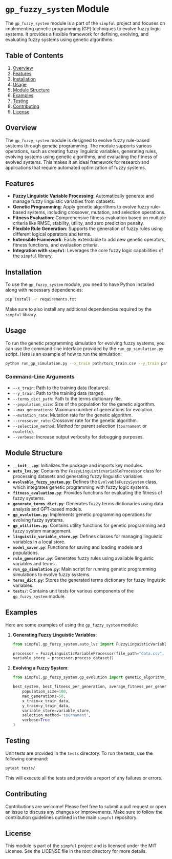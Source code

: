 # `gp_fuzzy_system` Module

The `gp_fuzzy_system` module is a part of the `simpful` project and focuses on implementing genetic programming (GP) techniques to evolve fuzzy logic systems. It provides a flexible framework for defining, evolving, and evaluating fuzzy systems using genetic algorithms.

## Table of Contents

1. [Overview](#overview)
2. [Features](#features)
3. [Installation](#installation)
4. [Usage](#usage)
5. [Module Structure](#module-structure)
6. [Examples](#examples)
7. [Testing](#testing)
8. [Contributing](#contributing)
9. [License](#license)

## Overview

The `gp_fuzzy_system` module is designed to evolve fuzzy rule-based systems through genetic programming. The module supports various operations, such as creating fuzzy linguistic variables, generating rules, evolving systems using genetic algorithms, and evaluating the fitness of evolved systems. This makes it an ideal framework for research and applications that require automated optimization of fuzzy systems.

## Features

- **Fuzzy Linguistic Variable Processing**: Automatically generate and manage fuzzy linguistic variables from datasets.
- **Genetic Programming**: Apply genetic algorithms to evolve fuzzy rule-based systems, including crossover, mutation, and selection operations.
- **Fitness Evaluation**: Comprehensive fitness evaluation based on multiple criteria like RMSE, stability, utility, and zero prediction penalty.
- **Flexible Rule Generation**: Supports the generation of fuzzy rules using different logical operators and terms.
- **Extensible Framework**: Easily extendable to add new genetic operators, fitness functions, and evaluation criteria.
- **Integration with `simpful`**: Leverages the core fuzzy logic capabilities of the `simpful` library.

## Installation

To use the `gp_fuzzy_system` module, you need to have Python installed along with necessary dependencies:

```bash
pip install -r requirements.txt
```

Make sure to also install any additional dependencies required by the `simpful` library.

## Usage

To run the genetic programming simulation for evolving fuzzy systems, you can use the command-line interface provided by the `run_gp_simulation.py` script. Here is an example of how to run the simulation:

```bash
python run_gp_simulation.py --x_train path/to/x_train.csv --y_train path/to/y_train.csv --terms_dict_path path/to/terms_dict.py --population_size 100 --max_generations 50 --mutation_rate 0.01 --crossover_rate 0.8 --selection_method 'tournament' --verbose
```

### Command-Line Arguments

- `--x_train`: Path to the training data (features).
- `--y_train`: Path to the training data (target).
- `--terms_dict_path`: Path to the terms dictionary file.
- `--population_size`: Size of the population for the genetic algorithm.
- `--max_generations`: Maximum number of generations for evolution.
- `--mutation_rate`: Mutation rate for the genetic algorithm.
- `--crossover_rate`: Crossover rate for the genetic algorithm.
- `--selection_method`: Method for parent selection (`tournament` or `roulette`).
- `--verbose`: Increase output verbosity for debugging purposes.

## Module Structure

- **`__init__.py`**: Initializes the package and imports key modules.
- **`auto_lvs.py`**: Contains the `FuzzyLinguisticVariableProcessor` class for processing datasets and generating fuzzy linguistic variables.
- **`evolvable_fuzzy_system.py`**: Defines the `EvolvableFuzzySystem` class, which integrates genetic programming with fuzzy logic systems.
- **`fitness_evaluation.py`**: Provides functions for evaluating the fitness of fuzzy systems.
- **`generate_terms_dict.py`**: Generates fuzzy terms dictionaries using data analysis and GPT-based models.
- **`gp_evolution.py`**: Implements genetic programming operations for evolving fuzzy systems.
- **`gp_utilities.py`**: Contains utility functions for genetic programming and fuzzy system management.
- **`linguistic_variable_store.py`**: Defines classes for managing linguistic variables in a local store.
- **`model_saver.py`**: Functions for saving and loading models and populations.
- **`rule_generator.py`**: Generates fuzzy rules using available linguistic variables and terms.
- **`run_gp_simulation.py`**: Main script for running genetic programming simulations to evolve fuzzy systems.
- **`terms_dict.py`**: Stores the generated terms dictionary for fuzzy linguistic variables.
- **`tests/`**: Contains unit tests for various components of the `gp_fuzzy_system` module.

## Examples

Here are some examples of using the `gp_fuzzy_system` module:

1. **Generating Fuzzy Linguistic Variables**:
   ```python
   from simpful.gp_fuzzy_system.auto_lvs import FuzzyLinguisticVariableProcessor

   processor = FuzzyLinguisticVariableProcessor(file_path="data.csv", terms_dict_path="terms_dict.py", verbose=True)
   variable_store = processor.process_dataset()
   ```

2. **Evolving a Fuzzy System**:
   ```python
   from simpful.gp_fuzzy_system.gp_evolution import genetic_algorithm_loop

   best_system, best_fitness_per_generation, average_fitness_per_generation = genetic_algorithm_loop(
       population_size=100,
       max_generations=50,
       x_train=x_train_data,
       y_train=y_train_data,
       variable_store=variable_store,
       selection_method='tournament',
       verbose=True
   )
   ```

## Testing

Unit tests are provided in the `tests` directory. To run the tests, use the following command:

```bash
pytest tests/
```

This will execute all the tests and provide a report of any failures or errors.

## Contributing

Contributions are welcome! Please feel free to submit a pull request or open an issue to discuss any changes or improvements. Make sure to follow the contribution guidelines outlined in the main `simpful` repository.

## License

This module is part of the `simpful` project and is licensed under the MIT License. See the LICENSE file in the root directory for more details.
